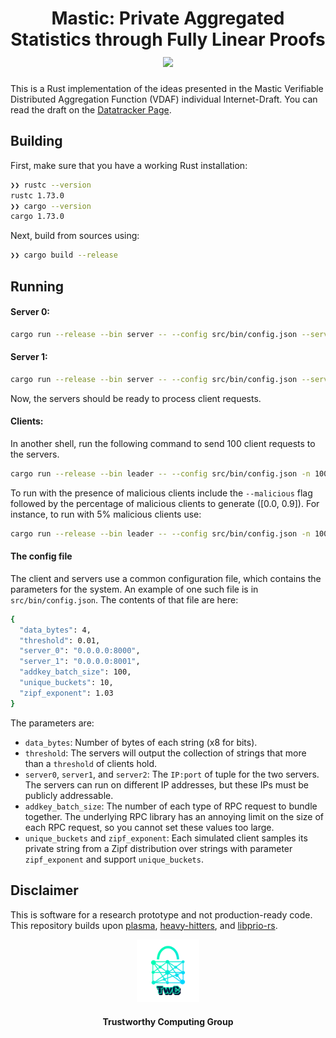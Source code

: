 <h1 align="center">Mastic: Private Aggregated Statistics through Fully Linear Proofs <a href="https://github.com/jimouris/mastic/blob/main/LICENSE"><img src="https://img.shields.io/badge/license-MIT-blue.svg"></a> </h1>


This is a Rust implementation of the ideas presented in the Mastic Verifiable Distributed
Aggregation Function (VDAF) individual Internet-Draft. You can read the draft on the [Datatracker
Page](https://datatracker.ietf.org/doc/draft-mouris-cfrg-mastic/).


## Building
First, make sure that you have a working Rust installation:
```bash
❯❯ rustc --version
rustc 1.73.0
❯❯ cargo --version
cargo 1.73.0
```

Next, build from sources using:
```bash
❯❯ cargo build --release
```

## Running

#### Server 0:
```bash
cargo run --release --bin server -- --config src/bin/config.json --server_id 0
```

#### Server 1:
```bash
cargo run --release --bin server -- --config src/bin/config.json --server_id 1
```
Now, the servers should be ready to process client requests.

#### Clients:
In another shell, run the following command to send 100 client requests to the servers.
```bash
cargo run --release --bin leader -- --config src/bin/config.json -n 100
```

To run with the presence of malicious clients include the `--malicious` flag followed by the
percentage of malicious clients to generate ([0.0, 0.9]). For instance, to run with 5% malicious
clients use:
```bash
cargo run --release --bin leader -- --config src/bin/config.json -n 100 --malicious 0.05
```


#### The config file
The client and servers use a common configuration file, which contains the parameters for the
system. An example of one such file is in `src/bin/config.json`. The contents of that file are here:

```bash
{
  "data_bytes": 4,
  "threshold": 0.01,
  "server_0": "0.0.0.0:8000",
  "server_1": "0.0.0.0:8001",
  "addkey_batch_size": 100,
  "unique_buckets": 10,
  "zipf_exponent": 1.03
}
```

The parameters are:
* `data_bytes`: Number of bytes of each string (x8 for bits).
* `threshold`: The servers will output the collection of strings that more than a `threshold` of
  clients hold.
* `server0`, `server1`, and `server2`: The `IP:port` of tuple for the two servers. The servers can
  run on different IP addresses, but these IPs must be publicly addressable.
* `addkey_batch_size`: The number of each type of RPC request to bundle together. The underlying RPC
  library has an annoying limit on the size of each RPC request, so you cannot set these values too
  large.
* `unique_buckets` and `zipf_exponent`: Each simulated client samples its private string from a Zipf
  distribution over strings with parameter `zipf_exponent` and support `unique_buckets`.


## Disclaimer

This is software for a research prototype and not production-ready code. This repository builds upon
[plasma](https://github.com/TrustworthyComputing/plasma),
[heavy-hitters](https://github.com/henrycg/heavyhitters), and
[libprio-rs](https://github.com/divviup/libprio-rs/tree/main).


<p align="center">
  <img src="./logos/twc.png" height="20%" width="20%">
</p>
<h4 align="center">Trustworthy Computing Group</h4>
